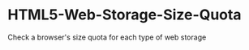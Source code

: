 HTML5-Web-Storage-Size-Quota
============================

Check a browser's size quota for each type of web storage
